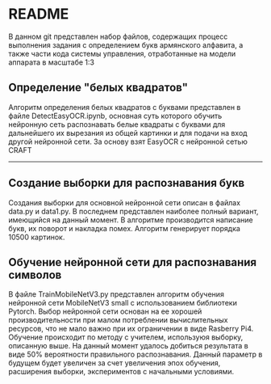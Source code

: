 # README
В данном git представлен набор файлов, содержащих процесс выполнения задания с определением букв армянского алфавита, а также части кода системы управления, отработанные на модели аппарата в масштабе 1:3
## Определение "белых квадратов"
Алгоритм определения белых квадратов с буквами представлен в файле DetectEasyOCR.ipynb, основная суть которого обучить нейронную сеть распознавать белые квадраты с буквами для дальнейшего их вырезания из общей картинки и для подачи на вход другой нейронной сети. За основу взят EasyOCR c нейронной сетью CRAFT
___

## Создание выборки для распознавания букв
Создания выборки для основной нейронной сети описан в файлах data.py и data1.py. В последнем представлен наиболее полный вариант, имеющийся на данный момент. В алгоритме производится написание букв, их поворот и накладка помех. Алгоритм генерирует порядка 10500 картинок.
## Обучение нейронной сети для распознавания символов
В файле TrainMobileNetV3.py представлен алгоритм обучения нейронной сети MobileNetV3 small с использованием библиотеки Pytorch. Выбор нейронной сети основан на ее хорошей производительности при малом потреблении вычислительных ресурсов, что не мало важно при их ограничении в виде Rasberry Pi4. Обучение происходит по методу с учителем, используюя выборку, описанную выше. На данный момент удалось добиться результата в виде 50% вероятности правильного распознавания. Данный параметр в будущем будет увеличен за счет увеличения эпох обучения, расширения выборки, экспериментов с начальными условиями.
